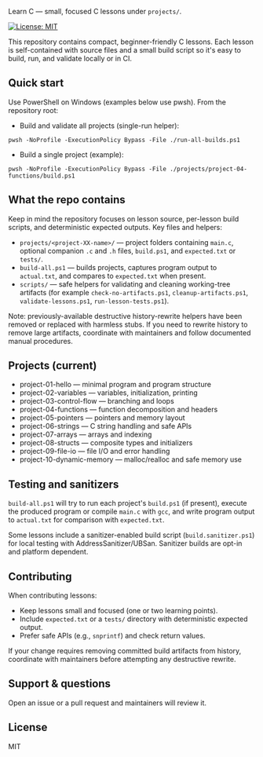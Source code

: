<!-- Top-level README: brief repo purpose and how to build lessons -->
Learn C — small, focused C lessons under `projects/`.

[![License: MIT](https://img.shields.io/badge/License-MIT-yellow.svg)](LICENSE)

This repository contains compact, beginner-friendly C lessons. Each lesson is self-contained with source files and a small build script so it's easy to build, run, and validate locally or in CI.

Quick start
-----------

Use PowerShell on Windows (examples below use pwsh). From the repository root:

- Build and validate all projects (single-run helper):

```pwsh
pwsh -NoProfile -ExecutionPolicy Bypass -File ./run-all-builds.ps1
```

- Build a single project (example):

```pwsh
pwsh -NoProfile -ExecutionPolicy Bypass -File ./projects/project-04-functions/build.ps1
```

What the repo contains
----------------------

Keep in mind the repository focuses on lesson source, per-lesson build scripts, and deterministic expected outputs. Key files and helpers:

- `projects/<project-XX-name>/` — project folders containing `main.c`, optional companion `.c` and `.h` files, `build.ps1`, and `expected.txt` or `tests/`.
- `build-all.ps1` — builds projects, captures program output to `actual.txt`, and compares to `expected.txt` when present.
- `scripts/` — safe helpers for validating and cleaning working-tree artifacts (for example `check-no-artifacts.ps1`, `cleanup-artifacts.ps1`, `validate-lessons.ps1`, `run-lesson-tests.ps1`).

Note: previously-available destructive history-rewrite helpers have been removed or replaced with harmless stubs. If you need to rewrite history to remove large artifacts, coordinate with maintainers and follow documented manual procedures.

Projects (current)
-----------------
- project-01-hello — minimal program and program structure
- project-02-variables — variables, initialization, printing
- project-03-control-flow — branching and loops
- project-04-functions — function decomposition and headers
- project-05-pointers — pointers and memory layout
- project-06-strings — C string handling and safe APIs
- project-07-arrays — arrays and indexing
- project-08-structs — composite types and initializers
- project-09-file-io — file I/O and error handling
- project-10-dynamic-memory — malloc/realloc and safe memory use

Testing and sanitizers
----------------------

`build-all.ps1` will try to run each project's `build.ps1` (if present), execute the produced program or compile `main.c` with `gcc`, and write program output to `actual.txt` for comparison with `expected.txt`.

Some lessons include a sanitizer-enabled build script (`build.sanitizer.ps1`) for local testing with AddressSanitizer/UBSan. Sanitizer builds are opt-in and platform dependent.

Contributing
------------

When contributing lessons:

- Keep lessons small and focused (one or two learning points).
- Include `expected.txt` or a `tests/` directory with deterministic expected output.
- Prefer safe APIs (e.g., `snprintf`) and check return values.

If your change requires removing committed build artifacts from history, coordinate with maintainers before attempting any destructive rewrite.

Support & questions
-------------------

Open an issue or a pull request and maintainers will review it.

License
-------

MIT
